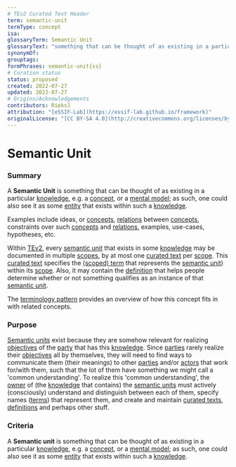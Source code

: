 ```yaml
---
# TEv2 Curated Text Header
term: semantic-unit
termType: concept
isa:
glossaryTerm: Semantic Unit
glossaryText: "something that can be thought of as existing in a particular [knowledge](@), e.g. a [concept](@), or a [mental model](@)."
synonymOf:
grouptags:
formPhrases: semantic-unit{ss}
# Curation status
status: proposed
created: 2022-07-27
updated: 2022-07-27
# Origins/Acknowledgements
contributors: RieksJ
attribution: "[eSSIF-Lab](https://essif-lab.github.io/framework)"
originalLicense: "[CC BY-SA 4.0](http://creativecommons.org/licenses/by-sa/4.0/?ref=chooser-v1)"
---
```


# Semantic Unit

### Summary
A **Semantic Unit** is something that can be thought of as existing in a particular [knowledge](@), e.g. a [concept](@), or a [mental model](@); as such, one could also see it as some [entity](@) that exists within such a [knowledge](@).

Examples include ideas, or [concepts](@), [relations](@) between [concepts](@), constraints over such [concepts](@) and [relations](@), examples, use-cases, hypotheses, etc.

Within [TEv2](@), every [semantic unit](@) that exists in some [knowledge](@) may be documented in multiple [scopes](@), by at most one [curated text](@) per [scope](@). This [curated text](@) specifies the [(scoped) term](@) that represents the [semantic unit](@)) within its [scope](@). Also, it may contain the [definition](@) that helps people determine whether or not something qualifies as an instance of that [semantic unit](@).

The [terminology pattern](pattern-terminology@) provides an overview of how this concept fits in with related concepts.

### Purpose
[Semantic units](@) exist because they are somehow relevant for realizing [objectives](@) of the [party](@) that has this [knowledge](@). Since [parties](@) rarely realize their [objectives](@) all by themselves, they will need to find ways to communicate them (their meanings) to other [parties](@) and/or [actors](@) that work for/with them, such that the lot of them have something we might call a 'common understanding'. To realize this 'common understanding', the [owner](@) of (the [knowledge](@) that contains) the [semantic units](@) must actively (consciously) understand and distinguish between each of them, specify names ([terms](@)) that represent them, and create and maintain [curated texts](@), [definitions](@) and perhaps other stuff.

### Criteria
A **Semantic unit** is something that can be thought of as existing in a particular [knowledge](@), e.g. a [concept](@), or a [mental model](@); as such, one could also see it as some [entity](@) that exists within such a [knowledge](@).